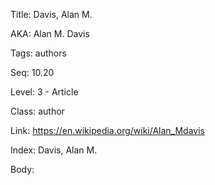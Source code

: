 Title: Davis, Alan M. 

AKA: Alan M. Davis 

Tags: authors 

Seq: 10.20 

Level: 3 - Article

Class: author 

Link: https://en.wikipedia.org/wiki/Alan_Mdavis  

Index: Davis, Alan M. 

Body:  

